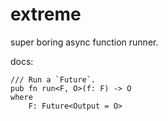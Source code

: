 # extreme

super boring async function runner.

docs:

```
/// Run a `Future`.
pub fn run<F, O>(f: F) -> O
where
    F: Future<Output = O>
```
